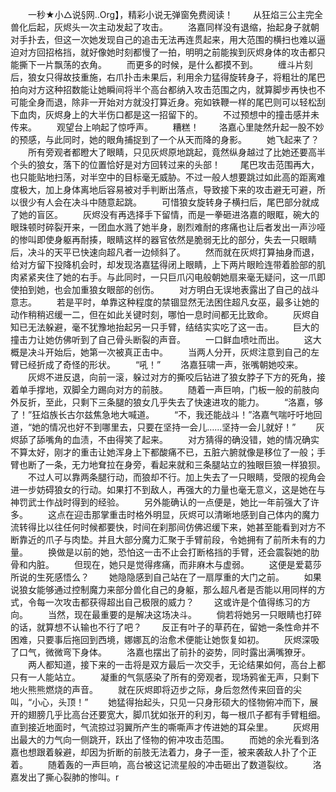 　　一秒★小△说§网..Org】，精彩小说无弹窗免费阅读！
　　从狂焰三公主完全兽化后起，灰烬头一次主动发起了攻击。
　　洛嘉同样没有退缩，抬起身子就朝对手扑去，但这一次她发现自己的追击无法再连贯起来，用大范围的横扫也难以逼迫对方回招格挡，就好像她时刻都慢了一拍，明明之前能挨到灰烬身体的攻击都只能撕下一片飘荡的衣角。
　　而更多的时候，是什么都摸不到。
　　缠斗片刻后，狼女只得故技重施，右爪扑击未果后，利用余力猛得旋转身子，将粗壮的尾巴拍向对方这种招数能让她瞬间将半个高台都纳入攻击范围之内，就算脚步再快也不可能全身而退，除非一开始对方就没打算近身。宛如铁鞭一样的尾巴则可以轻松刮下血肉，灰烬身上的大半伤口都是这一招留下的。
　　不过预想中的撞击感并未传来。
　　观望台上响起了惊呼声。
　　糟糕！
　　洛嘉心里陡然升起一股不妙的预感，与此同时，她的眼角捕捉到了一个从天而降的身影。
　　她飞起来了？
　　所有旁观者都瞪大了眼睛，只见灰烬原地跳起，竟然纵身越过了比她还要高半个头的狼女，落下的位置恰好是对方回转过来的头部！
　　尾巴攻击范围再大，也只能贴地扫荡，对半空中的目标毫无威胁。不过一般人想要跳过如此高的距离难度极大，加上身体离地后容易被对手判断出落点，导致接下来的攻击避无可避，所以很少有人会在决斗中随意起跳。
　　可惜狼女旋转身子横扫后，尾巴部分就成了她的盲区。
　　灰烬没有再选择手下留情，而是一拳砸进洛嘉的眼眶，碗大的眼珠顿时碎裂开来，一团血水溅了她半身，剧烈难耐的疼痛也让后者发出一声沙哑的惨叫即使身躯再耐揍，眼睛这样的器官依然是脆弱无比的部分，失去一只眼睛后，决斗的天平已快速向超凡者一边倾斜了。
　　然而就在灰烬打算抽身而退，给对方留下投降机会时，却发现洛嘉猛得闭上眼睛，上下两片眼睑连带着脸部的肌肉紧紧夹住了她的右手。与此同时，一只巨爪闪电般朝她扇来毫无疑问，这一爪即使拍到她，也会加重狼女眼部的创伤。
　　对方明白无误地表露出了自己的战斗意志。
　　若是平时，单靠这种程度的禁锢显然无法困住超凡女巫，最多让她的动作稍稍迟缓一二，但在如此关键时刻，哪怕一息时间都无比致命。
　　灰烬自知已无法躲避，毫不犹豫地抬起另一只手臂，结结实实吃了这一击。
　　巨大的撞击力让她仿佛听到了自己骨头断裂的声音。
　　一口鲜血喷吐而出。
　　这大概是决斗开始后，她第一次被真正击中。
　　当两人分开，灰烬注意到自己的左臂已经折成了奇怪的形状。
　　“吼！”
　　洛嘉狂啸一声，张嘴朝她咬来。
　　灰烬不进反退，向前一滚，躲过对方的撕咬后钻进了狼女脖子下方的死角，接着单手撑地，双脚全力踢向对方的前肢。
　　随着一声巨响，门板一般的前肢向外反折，至此，只剩下三条腿的狼女几乎失去了快速进攻的能力。
　　“洛嘉，够了！”狂焰族长古尔兹焦急地大喊道。
　　“不，我还能战斗！”洛嘉气喘吁吁地回道，“她的情况也好不到哪里去，只要在坚持一会儿……坚持一会儿就好！”
　　灰烬舔了舔嘴角的血渍，不由得笑了起来。
　　对方猜得的确没错，她的情况确实不算太好，刚才的重击让她浑身上下都酸痛不已，五脏六腑就像是移位了一般；手臂也断了一条，无力地耷拉在身旁，看起来就和三条腿站立的独眼巨狼一样狼狈。
　　不过人可以靠两条腿行动，而狼却不行。加上失去了一只眼睛，受限的视角会进一步妨碍狼女的行动。如果打不到敌人，再强大的力量也毫无意义，这是她在与神罚武士作战时得到的经验。
　　另外能确认的一点便是，她比一年前强大了许多。
　　这点在迎击那掌重击时格外明显，灰烬可以清晰地感到自己体内的魔力流转得比以往任何时候都要快，时间在刹那间仿佛迟缓下来，她甚至能看到对方不断靠近的爪子与肉垫。并且大部分魔力汇聚于手臂前段，令她拥有了前所未有的力量。
　　换做是以前的她，恐怕这一击不止会打断格挡的手臂，还会震裂她的肋骨和内脏。
　　但现在，她只是觉得疼痛，而非麻木与虚弱。
　　这便是爱葛莎所说的生死感悟么？
　　她隐隐感到自己站在了一扇厚重的大门之前。
　　如果说狼女能够通过控制魔力来部分兽化自己的身躯，那么超凡者是否能以用同样的方式，令每一次攻击都获得超出自己极限的威力？
　　这或许是个值得练习的方向。
　　当然，现在最重要的是解决这场决斗。
　　倘若将她另一只眼睛也打碎的话，就算想不认输也不行了吧？
　　反正有叶子的草药在，留她一条性命并不困难，只要事后拖回到西境，娜娜瓦的治愈术便能让她恢复如初。
　　灰烬深吸了口气，微微弯下身体。
　　洛嘉也摆出了前扑的姿势，同时露出满嘴獠牙。
　　两人都知道，接下来的一击将是双方最后一次交手，无论结果如何，高台上都只有一人能站立。
　　凝重的气氛感染了所有的旁观者，现场鸦雀无声，只剩下地火熊熊燃烧的声音。
　　就在灰烬即将迈步之际，身后忽然传来回音的尖叫，“小心，头顶！”
　　她猛得抬起头，只见一只身形硕大的怪物俯冲而下，展开的翅膀几乎比高台还要宽大，脚爪犹如张开的利刃，每一根爪子都有手臂粗细。直到接近地面时，气流掠过羽翼所产生的嘶嘶声才传进她的耳朵里。
　　灰烬用出最大的力气向一侧跳开，跃出了怪物的俯冲攻击范围。
　　而她的余光看到洛嘉也想跟着躲避，却因为折断的前肢无法着力，身子一歪，被来袭敌人扑了个正着。
　　随着轰的一声巨响，高台被这记流星般的冲击砸出了数道裂纹。
　　洛嘉发出了撕心裂肺的惨叫。r